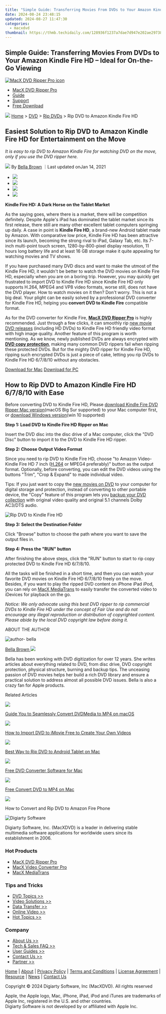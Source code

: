 ```yaml
---
title: "Simple Guide: Transferring Movies From DVDs to Your Amazon Kindle Fire HD – Ideal for On-the-Go Viewing"
date: 2024-08-24 23:48:15
updated: 2024-08-27 11:47:30
categories:
  - macxdvd
thumbnail: https://thmb.techidaily.com/128936f1237a7dae7d947e202ae29738fcba18f1e1925b63e660146e08554eaf.jpg
---
```


## Simple Guide: Transferring Movies From DVDs to Your Amazon Kindle Fire HD – Ideal for On-the-Go Viewing

[![MacX DVD Ripper Pro icon](https://www.macxdvd.com/mac-dvd-video-converter-how-to/../image-style/new-seo/icon12.png)](https://tools.techidaily.com/macxdvd/products/)

* [MacX DVD Ripper Pro](https://tools.techidaily.com/macxdvd/products/)
* [Guide](https://tools.techidaily.com/macxdvd/products/)
* [Support](https://tools.techidaily.com/macxdvd/products/)
* [Free Download](https://tools.techidaily.com/macxdvd/products/)



![](https://www.macxdvd.com/mac-dvd-video-converter-how-to/../image-style/new-seo/icon7.png) [Home](https://tools.techidaily.com/macxdvd/products/) \> [DVD](https://tools.techidaily.com/macxdvd/products/) \> [Rip DVDs](https://tools.techidaily.com/macxdvd/products/) \> Rip DVD to Amazon Kindle Fire HD

## Easiest Solution to Rip DVD to Amazon Kindle Fire HD for Entertainment on the Move



_It is easy to rip DVD to Amazon Kindle Fire for watching DVD on the move, only if you use the DVD ripper here._

![](https://www.macxdvd.com/mac-dvd-video-converter-how-to/../image-style/new-seo/icon6.png) By [Bella Brown](https://tools.techidaily.com/macxdvd/products/) ｜Last updated onJan 14, 2021 

* [![](https://www.macxdvd.com/mac-dvd-video-converter-how-to/../image-style/new-seo/share-fa.jpg)](https://www.facebook.com/sharer/sharer.php?u=https://www.macxdvd.com/mac-dvd-video-converter-how-to/rip-dvd-to-kindle-fire-hd.htm)
* [![](https://www.macxdvd.com/mac-dvd-video-converter-how-to/../image-style/new-seo/share-tw.jpg)](https://twitter.com/intent/tweet?url=https://www.macxdvd.com/mac-dvd-video-converter-how-to/rip-dvd-to-kindle-fire-hd.htm)
* [![](https://www.macxdvd.com/mac-dvd-video-converter-how-to/../image-style/new-seo/share-go.jpg)](https://pinterest.com/pin/create/button/?url=https://www.macxdvd.com/mac-dvd-video-converter-how-to/rip-dvd-to-kindle-fire-hd.htm)
* [![](https://www.macxdvd.com/mac-dvd-video-converter-how-to/../image-style/new-seo/share-in.jpg)](https://www.linkedin.com/shareArticle?mini=true&url=https://www.macxdvd.com/mac-dvd-video-converter-how-to/rip-dvd-to-kindle-fire-hd.htm&title=&summary=https://www.macxdvd.com/mac-dvd-video-converter-how-to/rip-dvd-to-kindle-fire-hd.htm&source=)

**Kindle Fire HD: A Dark Horse on the Tablet Market**

As the saying goes, where there is a market, there will be competition definitely. Despite Apple's iPad has dominated the tablet market since its first release, there still are many other excellent tablet computers springing up daily. A case in point is **Kindle Fire HD**, a brand-new Android tablet made by Amazon. With comparative low price, Kindle Fire HD has been attractive since its launch, becoming the strong rival to iPad, Galaxy Tab, etc. Its 7-inch multi-point touch screen, 1280-by-800-pixel display resolution, 11 hours long battery life and at least 16 GB storage make it quite appealing for watching movies and TV shows. 

If you have purchased many DVD discs and want to make the utmost of the Kindle Fire HD, it wouldn't be better to watch the DVD movies on Kindle Fire HD, especially when you are on a boring trip. However, you may quickly get frustrated to import DVD to Kindle Fire HD since Kindle Fire HD only supports H.264, MPEG4 and VP8 video formats, worse still, does not have the DVD player. How to watch movies on it then? Don't worry. This is not a big deal. Your plight can be easily solved by a professional DVD converter for Kindle Fire HD, helping you **convert DVD to Kindle Fire** compatible format. 

As for the DVD converter for Kindle Fire, [**MacX DVD Ripper Pro**](https://tools.techidaily.com/macxdvd/products/) is highly recommended. Just through a few clicks, it can smoothly rip [new movie DVD releases](https://tools.techidaily.com/macxdvd/products/) (including HD DVDs) to Kindle Fire HD friendly video format with high image quality. Another feature of this program is worth mentioning. As we know, newly published DVDs are always encrypted with [**DVD copy protection**](https://tools.techidaily.com/macxdvd/products/), making many common DVD rippers fail when ripping these protected DVDs. But for the mighty DVD ripper for Kindle Fire HD, ripping such encrypted DVDs is just a piece of cake, letting you rip DVDs to Kindle Fire HD 6/7/8/10 without any obstacles. 

[Download for Mac](https://tools.techidaily.com/macxdvd/products/) [Download for PC](https://tools.techidaily.com/macxdvd/products/) 

## How to Rip DVD to Amazon Kindle Fire HD 6/7/8/10 with Ease

Before converting DVD to Kindle Fire HD, Please [download Kindle Fire DVD Ripper Mac version](https://tools.techidaily.com/macxdvd/products/)(macOS Big Sur supported) to your Mac computer first, or [download Windows version](https://tools.techidaily.com/macxdvd/products/)(win 10 supported) 

**Step 1: Load DVD to Kindle Fire HD Ripper on Mac**

Insert the DVD disc into the disc drive of a Mac computer, click the "DVD Disc" button to import it to the DVD to Kindle Fire HD ripper.

**Step 2: Choose Output Video Format**

Since you need to rip DVD to Kindle Fire HD, choose "to Amazon Video-Kindle Fire HD 7 inch ([H.264](https://tools.techidaily.com/macxdvd/products/) or MPEG4 preferably)" button as the output format. Optionally, before converting, you can edit the DVD videos using the buttons "Trim", "Crop & Expand" to made individual video. 

Tips: If you just want to copy the [new movies on DVD](https://tools.techidaily.com/macxdvd/products/) to your computer for digital storage and protection, instead of converting to other portable device, the "Copy" feature of this program lets you [backup your DVD collection](https://tools.techidaily.com/macxdvd/products/) with original video quality and original 5.1 channels Dolby AC3/DTS audio. 

![Rip DVD to Kindle Fire HD](https://www.macxdvd.com/mac-dvd-video-converter-how-to/article-image/zxh-mdrp-050401.png)

**Step 3: Select the Destination Folder**

Click "Browse" button to choose the path where you want to save the output files in.

**Step 4: Press the "RUN" button**

After finishing the above steps, click the "RUN" button to start to rip copy protected DVD to Kindle Fire HD 6/7/8/10\. 

All the tasks will be finished in a short time, and then you can watch your favorite DVD movies on Kindle Fire HD 6/7/8/10 freely on the move. Besides, if you want to play the ripped DVD content on iPhone iPad iPod, you can rely on [MacX MediaTrans](https://tools.techidaily.com/macxdvd/products/) to easily transfer the converted video to iDevices for playback on the go.

 _Notice: We only advocate using this best DVD ripper to rip commercial DVDs to Kindle Fire HD under the concept of Fair Use and do not encourage any illegal reproduction or distribution of copyrighted content. Please abide by the local DVD copyright law before doing it._ 

ABOUT THE AUTHOR

![author- bella](https://www.macxdvd.com/mac-dvd-video-converter-how-to/../image-style/new-seo/bella.png) 

[Bella Brown ![](https://www.macxdvd.com/mac-dvd-video-converter-how-to/../image-style/new-seo/share-in1.jpg)](https://www.linkedin.com/in/bella-brown-920145104/) 

Bella has been working with DVD digitization for over 12 years. She writes articles about everything related to DVD, from disc drive, DVD copyright protection, physical structure, burning and backup tips. The unceasing passion of DVD movies helps her build a rich DVD library and ensure a practical solution to address almost all possible DVD issues. Bella is also a crazy fan for Apple products.



Related Articles

![](https://www.macxdvd.com/mac-dvd-video-converter-how-to/../image-style/new-seo/pic7.jpg)

[Guide You to Seamlessly Convert DVDMedia to MP4 on macOS](https://tools.techidaily.com/macxdvd/products/) 

![](https://www.macxdvd.com/mac-dvd-video-converter-how-to/../image-style/new-seo/pic6.jpg)

[How to Import DVD to iMovie Free to Create Your Own Videos](https://tools.techidaily.com/macxdvd/products/) 

![](https://www.macxdvd.com/mac-dvd-video-converter-how-to/../image-style/new-seo/pic5.jpg)

[Best Way to Rip DVD to Android Tablet on Mac](https://tools.techidaily.com/macxdvd/products/)

![](https://www.macxdvd.com/mac-dvd-video-converter-how-to/../image-style/new-seo/pic4.jpg)

[Free DVD Converter Software for Mac](https://tools.techidaily.com/macxdvd/products/)

![](https://www.macxdvd.com/mac-dvd-video-converter-how-to/../image-style/new-seo/pic3.jpg)

[Free Convert DVD to MP4 on Mac](https://tools.techidaily.com/macxdvd/products/)

![](https://www.macxdvd.com/mac-dvd-video-converter-how-to/../image-style/new-seo/pic2.jpg)

 How to Convert and Rip DVD to Amazon Fire Phone 



![Digiarty Software](https://www.macxdvd.com/mac-dvd-video-converter-how-to/../icon/logo.png) 

Digiarty Software, Inc. (MacXDVD) is a leader in delivering stable multimedia software applications for worldwide users since its establishment in 2006.

### Hot Products

* [MacX DVD Ripper Pro](https://tools.techidaily.com/macxdvd/products/)
* [MacX Video Converter Pro](https://tools.techidaily.com/macxdvd/products/)
* [MacX MediaTrans](https://tools.techidaily.com/macxdvd/products/)

### Tips and Tricks

* [DVD Topics >>](https://tools.techidaily.com/macxdvd/products/)
* [Video Solutions >>](https://tools.techidaily.com/macxdvd/products/)
* [Data Transfer >>](https://tools.techidaily.com/macxdvd/products/)
* [Online Video >>](https://tools.techidaily.com/macxdvd/products/)
* [Hot Topics >>](https://tools.techidaily.com/macxdvd/products/)

### Company

* [About Us >>](https://tools.techidaily.com/macxdvd/products/)
* [Tech & Sales FAQ >>](https://tools.techidaily.com/macxdvd/products/)
* [User Guides >>](https://tools.techidaily.com/macxdvd/products/)
* [Contact Us >>](https://tools.techidaily.com/macxdvd/products/)
* [Partner >>](https://tools.techidaily.com/macxdvd/products/)



[Home](https://tools.techidaily.com/macxdvd/products/) | [About](https://tools.techidaily.com/macxdvd/products/) | [Privacy Policy](https://tools.techidaily.com/macxdvd/products/) | [Terms and Conditions](https://tools.techidaily.com/macxdvd/products/) | [License Agreement](https://tools.techidaily.com/macxdvd/products/) | [Resource](https://tools.techidaily.com/macxdvd/products/) | [News](https://tools.techidaily.com/macxdvd/products/) | [Contact Us](https://tools.techidaily.com/macxdvd/products/)

Copyright © 2024 Digiarty Software, Inc (MacXDVD). All rights reserved

Apple, the Apple logo, Mac, iPhone, iPad, iPod and iTunes are trademarks of Apple Inc, registered in the U.S. and other countries.  
 Digiarty Software is not developed by or affiliated with Apple Inc.

<ins class="adsbygoogle"
     style="display:block"
     data-ad-format="autorelaxed"
     data-ad-client="ca-pub-7571918770474297"
     data-ad-slot="1223367746"></ins>



<ins class="adsbygoogle"
     style="display:block"
     data-ad-client="ca-pub-7571918770474297"
     data-ad-slot="8358498916"
     data-ad-format="auto"
     data-full-width-responsive="true"></ins>
